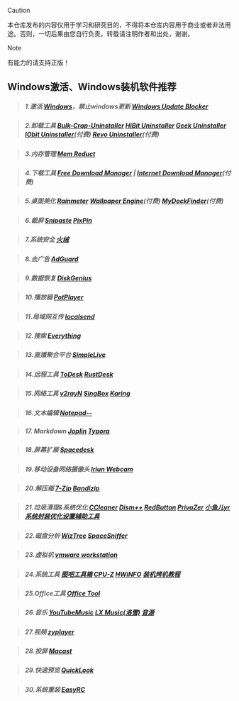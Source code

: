 > [!CAUTION]
> 本仓库发布的内容仅用于学习和研究目的，不得将本仓库内容用于商业或者非法用途。否则，一切后果由您自行负责。转载请注明作者和出处，谢谢。

> [!NOTE]
> 有能力的请支持正版！

## Windows激活、Windows装机软件推荐
> ##### 1.激活 [Windows](https://github.com/massgravel/Microsoft-Activation-Scripts)，禁止windows更新 [<ins>Windows Update Blocker</ins>](https://www.sordum.org/9470/windows-update-blocker-v1-8/)

> ##### 2.卸载工具 [<ins>Bulk-Crap-Uninstaller</ins>](https://github.com/Klocman/Bulk-Crap-Uninstaller) [<ins>HiBit Uninstaller</ins>](https://www.hibitsoft.ir/Uninstaller.html) [<ins>Geek Uninstaller</ins>](https://geekuninstaller.com/) [<ins>IObit Uninstaller</ins>](https://www.iobit.com/en/advanceduninstaller.php)*(付费)* [<ins>Revo Uninstaller</ins>](https://www.revouninstaller.com/zh/)*(付费)*

> ##### 3.内存管理 [Mem Reduct](https://memreduct.org/)

> ##### 4.下载工具 [<ins>Free Download Manager</ins>](https://www.freedownloadmanager.org/) | [<ins>Internet Download Manager</ins>](https://www.internetdownloadmanager.com/)*(付费)*

> ##### 5.桌面美化 [<ins>Rainmeter</ins>](https://www.rainmeter.net/) [<ins>Wallpaper Engine</ins>](https://www.wallpaperengine.io/)*(付费)* [<ins>MyDockFinder</ins>](https://www.mydockfinder.com/)*(付费)*

> ##### 6.截屏 [<ins>Snipaste</ins>](https://www.snipaste.com/) [<ins>PixPin</ins>](https://pixpin.cn/)

> ##### 7.系统安全 [火绒](https://www.huorong.cn/)

> ##### 8.去广告 [AdGuard](https://adguard.com/)

> ##### 9.数据恢复 [DiskGenius](https://www.diskgenius.cn/)

> ##### 10.播放器 [PotPlayer](https://potplayer.daum.net/)

> ##### 11.局域网互传 [localsend](https://github.com/localsend/localsend)

> ##### 12.搜索 [Everything](https://www.voidtools.com/zh-cn/)

> ##### 13.直播聚合平台 [SimpleLive](https://github.com/xiaoyaocz/dart_simple_live)

> ##### 14.远程工具 [<ins>ToDesk</ins>](https://www.todesk.com/) [<ins>RustDesk</ins>](https://rustdesk.com/zh-cn/)

> ##### 15.网络工具 [<ins>v2rayN</ins>](https://github.com/2dust/v2rayN) [<ins>SingBox</ins>](https://github.com/GUI-for-Cores/GUI.for.SingBox) [<ins>Karing</ins>](https://github.com/KaringX/karing)

> ##### 16.文本编辑 [Notepad--](https://github.com/cxasm/notepad--)

> ##### 17. Markdown [<ins>Joplin</ins>](https://github.com/laurent22/joplin) [<ins>Typora</ins>](https://typora.io/)

> ##### 18.屏幕扩展 [Spacedesk](https://www.spacedesk.net/)

> ##### 19.移动设备网络摄像头 [Iriun Webcam](https://iriun.com/)

> ##### 20.解压缩 [<ins>7-Zip</ins>](https://www.7-zip.org/) [<ins>Bandizip</ins>](https://www.bandisoft.com/bandizip/)

> ##### 21.垃圾清理&系统优化 [<ins>CCleaner</ins>](https://www.ccleaner.com/zh-cn) [<ins>Dism++</ins>](https://github.com/Chuyu-Team/Dism-Multi-language) [<ins>RedButton</ins>](https://pothos.info/?p=redbutton) [<ins>PrivaZer</ins>](https://privazer.com/zc/index.php) [<ins>小鱼儿yr系统封装优化设置辅助工具</ins>](https://www.yrxitong.com/h-nd-100.html)

> ##### 22.磁盘分析 [<ins>WizTree</ins>](https://diskanalyzer.com/) [<ins>SpaceSniffer</ins>](http://www.uderzo.it/main_products/space_sniffer/)

> ##### 23.虚拟机 [vmware workstation](https://www.vmware.com/products/desktop-hypervisor/workstation-and-fusion)

> ##### 24.系统工具 [<ins>图吧工具箱</ins>](https://www.tbtool.cn/) [<ins>CPU-Z</ins>](https://www.cpuid.com/) [<ins>HWiNFO</ins>](https://www.hwinfo.com/) [装机烤机教程](https://www.bilibili.com/video/BV1sD421A74F)

> ##### 25.Office工具 [Office Tool](https://otp.landian.vip/zh-cn/)

> ##### 26.音乐 [<ins>YouTubeMusic</ins>](https://github.com/th-ch/youtube-music) [<ins>LX Music\(洛雪\)</ins>](https://lxmusic.toside.cn/) [音源](https://www.sixyin.com/10480.html)

> ##### 27.视频 [zyplayer](https://github.com/Hiram-Wong/ZyPlayer)

> ##### 28.投屏 [Macast](https://github.com/xfangfang/Macast)

> ##### 29.快速预览 [QuickLook](https://github.com/QL-Win/QuickLook)

> ##### 30.系统重装 [EasyRC](https://firpe.cn/page-196)